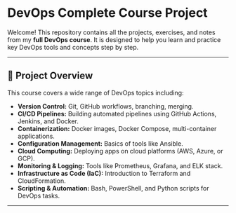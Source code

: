 # DevOps Complete Course Project

Welcome! This repository contains all the projects, exercises, and notes from my **full DevOps course**. It is designed to help you learn and practice key DevOps tools and concepts step by step.

---

## 🚀 Project Overview

This course covers a wide range of DevOps topics including:

- **Version Control:** Git, GitHub workflows, branching, merging.
- **CI/CD Pipelines:** Building automated pipelines using GitHub Actions, Jenkins, and Docker.
- **Containerization:** Docker images, Docker Compose, multi-container applications.
- **Configuration Management:** Basics of tools like Ansible.
- **Cloud Computing:** Deploying apps on cloud platforms (AWS, Azure, or GCP).
- **Monitoring & Logging:** Tools like Prometheus, Grafana, and ELK stack.
- **Infrastructure as Code (IaC):** Introduction to Terraform and CloudFormation.
- **Scripting & Automation:** Bash, PowerShell, and Python scripts for DevOps tasks.

---
